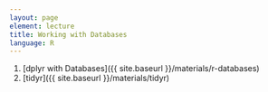```yaml
---
layout: page
element: lecture
title: Working with Databases
language: R
---
```


1. [dplyr with Databases]({{ site.baseurl }}/materials/r-databases)
2. [tidyr]({{ site.baseurl }}/materials/tidyr)
